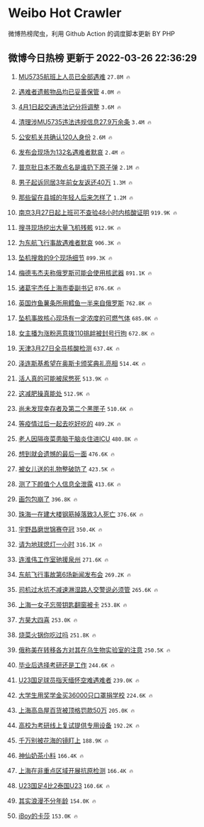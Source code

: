 # Weibo Hot Crawler 



微博热榜爬虫，利用 Github Action 的调度脚本更新 BY PHP 


## 微博今日热榜 更新于 2022-03-26 22:36:29 
1. [MU5735航班上人员已全部遇难](https://s.weibo.com/weibo?q=%23MU5735%E8%88%AA%E7%8F%AD%E4%B8%8A%E4%BA%BA%E5%91%98%E5%B7%B2%E5%85%A8%E9%83%A8%E9%81%87%E9%9A%BE%23&Refer=top) `27.8M 🔥` 

1. [遇难者遗骸物品均已妥善保管](https://s.weibo.com/weibo?q=%23%E9%81%87%E9%9A%BE%E8%80%85%E9%81%97%E9%AA%B8%E7%89%A9%E5%93%81%E5%9D%87%E5%B7%B2%E5%A6%A5%E5%96%84%E4%BF%9D%E7%AE%A1%23&Refer=top) `4.0M 🔥` 

1. [4月1日起交通违法记分将调整](https://s.weibo.com/weibo?q=%234%E6%9C%881%E6%97%A5%E8%B5%B7%E4%BA%A4%E9%80%9A%E8%BF%9D%E6%B3%95%E8%AE%B0%E5%88%86%E5%B0%86%E8%B0%83%E6%95%B4%23&Refer=top) `3.6M 🔥` 

1. [清理涉MU5735违法违规信息27.9万余条](https://s.weibo.com/weibo?q=%23%E6%B8%85%E7%90%86%E6%B6%89MU5735%E8%BF%9D%E6%B3%95%E8%BF%9D%E8%A7%84%E4%BF%A1%E6%81%AF27.9%E4%B8%87%E4%BD%99%E6%9D%A1%23&Refer=top) `3.4M 🔥` 

1. [公安机关共确认120人身份](https://s.weibo.com/weibo?q=%23%E5%85%AC%E5%AE%89%E6%9C%BA%E5%85%B3%E5%85%B1%E7%A1%AE%E8%AE%A4120%E4%BA%BA%E8%BA%AB%E4%BB%BD%23&Refer=top) `2.6M 🔥` 

1. [发布会现场为132名遇难者默哀](https://s.weibo.com/weibo?q=%23%E5%8F%91%E5%B8%83%E4%BC%9A%E7%8E%B0%E5%9C%BA%E4%B8%BA132%E5%90%8D%E9%81%87%E9%9A%BE%E8%80%85%E9%BB%98%E5%93%80%23&Refer=top) `2.4M 🔥` 

1. [普京批日本不敢点名是谁扔下原子弹](https://s.weibo.com/weibo?q=%23%E6%99%AE%E4%BA%AC%E6%89%B9%E6%97%A5%E6%9C%AC%E4%B8%8D%E6%95%A2%E7%82%B9%E5%90%8D%E6%98%AF%E8%B0%81%E6%89%94%E4%B8%8B%E5%8E%9F%E5%AD%90%E5%BC%B9%23&Refer=top) `2.1M 🔥` 

1. [男子起诉同居3年前女友返还40万](https://s.weibo.com/weibo?q=%23%E7%94%B7%E5%AD%90%E8%B5%B7%E8%AF%89%E5%90%8C%E5%B1%853%E5%B9%B4%E5%89%8D%E5%A5%B3%E5%8F%8B%E8%BF%94%E8%BF%9840%E4%B8%87%23&Refer=top) `1.3M 🔥` 

1. [那些留在县城的年轻人后来怎样了](https://s.weibo.com/weibo?q=%23%E9%82%A3%E4%BA%9B%E7%95%99%E5%9C%A8%E5%8E%BF%E5%9F%8E%E7%9A%84%E5%B9%B4%E8%BD%BB%E4%BA%BA%E5%90%8E%E6%9D%A5%E6%80%8E%E6%A0%B7%E4%BA%86%23&Refer=top) `1.2M 🔥` 

1. [南京3月27日起上班可不查验48小时内核酸证明](https://s.weibo.com/weibo?q=%23%E5%8D%97%E4%BA%AC3%E6%9C%8827%E6%97%A5%E8%B5%B7%E4%B8%8A%E7%8F%AD%E5%8F%AF%E4%B8%8D%E6%9F%A5%E9%AA%8C48%E5%B0%8F%E6%97%B6%E5%86%85%E6%A0%B8%E9%85%B8%E8%AF%81%E6%98%8E%23&Refer=top) `919.9K 🔥` 

1. [搜寻现场挖出大量飞机残骸](https://s.weibo.com/weibo?q=%23%E6%90%9C%E5%AF%BB%E7%8E%B0%E5%9C%BA%E6%8C%96%E5%87%BA%E5%A4%A7%E9%87%8F%E9%A3%9E%E6%9C%BA%E6%AE%8B%E9%AA%B8%23&Refer=top) `912.9K 🔥` 

1. [为东航飞行事故遇难者默哀](https://s.weibo.com/weibo?q=%23%E4%B8%BA%E4%B8%9C%E8%88%AA%E9%A3%9E%E8%A1%8C%E4%BA%8B%E6%95%85%E9%81%87%E9%9A%BE%E8%80%85%E9%BB%98%E5%93%80%23&Refer=top) `906.3K 🔥` 

1. [坠机搜救的9个现场细节](https://s.weibo.com/weibo?q=%23%E5%9D%A0%E6%9C%BA%E6%90%9C%E6%95%91%E7%9A%849%E4%B8%AA%E7%8E%B0%E5%9C%BA%E7%BB%86%E8%8A%82%23&Refer=top) `899.3K 🔥` 

1. [梅德韦杰夫称俄罗斯可能会使用核武器](https://s.weibo.com/weibo?q=%23%E6%A2%85%E5%BE%B7%E9%9F%A6%E6%9D%B0%E5%A4%AB%E7%A7%B0%E4%BF%84%E7%BD%97%E6%96%AF%E5%8F%AF%E8%83%BD%E4%BC%9A%E4%BD%BF%E7%94%A8%E6%A0%B8%E6%AD%A6%E5%99%A8%23&Refer=top) `891.1K 🔥` 

1. [诸葛宇杰任上海市委副书记](https://s.weibo.com/weibo?q=%23%E8%AF%B8%E8%91%9B%E5%AE%87%E6%9D%B0%E4%BB%BB%E4%B8%8A%E6%B5%B7%E5%B8%82%E5%A7%94%E5%89%AF%E4%B9%A6%E8%AE%B0%23&Refer=top) `876.6K 🔥` 

1. [英国炸鱼薯条所用鳕鱼一半来自俄罗斯](https://s.weibo.com/weibo?q=%23%E8%8B%B1%E5%9B%BD%E7%82%B8%E9%B1%BC%E8%96%AF%E6%9D%A1%E6%89%80%E7%94%A8%E9%B3%95%E9%B1%BC%E4%B8%80%E5%8D%8A%E6%9D%A5%E8%87%AA%E4%BF%84%E7%BD%97%E6%96%AF%23&Refer=top) `762.8K 🔥` 

1. [坠机事故核心现场有一定浓度的可燃气体](https://s.weibo.com/weibo?q=%23%E5%9D%A0%E6%9C%BA%E4%BA%8B%E6%95%85%E6%A0%B8%E5%BF%83%E7%8E%B0%E5%9C%BA%E6%9C%89%E4%B8%80%E5%AE%9A%E6%B5%93%E5%BA%A6%E7%9A%84%E5%8F%AF%E7%87%83%E6%B0%94%E4%BD%93%23&Refer=top) `685.0K 🔥` 

1. [女主播为涨粉恶意拨110挑衅被封号行拘](https://s.weibo.com/weibo?q=%23%E5%A5%B3%E4%B8%BB%E6%92%AD%E4%B8%BA%E6%B6%A8%E7%B2%89%E6%81%B6%E6%84%8F%E6%8B%A8110%E6%8C%91%E8%A1%85%E8%A2%AB%E5%B0%81%E5%8F%B7%E8%A1%8C%E6%8B%98%23&Refer=top) `672.8K 🔥` 

1. [天津3月27日全员核酸检测](https://s.weibo.com/weibo?q=%23%E5%A4%A9%E6%B4%A53%E6%9C%8827%E6%97%A5%E5%85%A8%E5%91%98%E6%A0%B8%E9%85%B8%E6%A3%80%E6%B5%8B%23&Refer=top) `637.4K 🔥` 

1. [泽连斯基希望在奥斯卡颁奖典礼亮相](https://s.weibo.com/weibo?q=%23%E6%B3%BD%E8%BF%9E%E6%96%AF%E5%9F%BA%E5%B8%8C%E6%9C%9B%E5%9C%A8%E5%A5%A5%E6%96%AF%E5%8D%A1%E9%A2%81%E5%A5%96%E5%85%B8%E7%A4%BC%E4%BA%AE%E7%9B%B8%23&Refer=top) `514.4K 🔥` 

1. [活人真的可能被尿憋死](https://s.weibo.com/weibo?q=%23%E6%B4%BB%E4%BA%BA%E7%9C%9F%E7%9A%84%E5%8F%AF%E8%83%BD%E8%A2%AB%E5%B0%BF%E6%86%8B%E6%AD%BB%23&Refer=top) `513.9K 🔥` 

1. [这减肥操真能处](https://s.weibo.com/weibo?q=%23%E8%BF%99%E5%87%8F%E8%82%A5%E6%93%8D%E7%9C%9F%E8%83%BD%E5%A4%84%23&Refer=top) `512.9K 🔥` 

1. [尚未发现幸存者及第二个黑匣子](https://s.weibo.com/weibo?q=%23%E5%B0%9A%E6%9C%AA%E5%8F%91%E7%8E%B0%E5%B9%B8%E5%AD%98%E8%80%85%E5%8F%8A%E7%AC%AC%E4%BA%8C%E4%B8%AA%E9%BB%91%E5%8C%A3%E5%AD%90%23&Refer=top) `510.6K 🔥` 

1. [等疫情过后一起去吃好吃的](https://s.weibo.com/weibo?q=%23%E7%AD%89%E7%96%AB%E6%83%85%E8%BF%87%E5%90%8E%E4%B8%80%E8%B5%B7%E5%8E%BB%E5%90%83%E5%A5%BD%E5%90%83%E7%9A%84%23&Refer=top) `489.2K 🔥` 

1. [老人因隔夜菜患脑干脑炎住进ICU](https://s.weibo.com/weibo?q=%23%E8%80%81%E4%BA%BA%E5%9B%A0%E9%9A%94%E5%A4%9C%E8%8F%9C%E6%82%A3%E8%84%91%E5%B9%B2%E8%84%91%E7%82%8E%E4%BD%8F%E8%BF%9BICU%23&Refer=top) `480.8K 🔥` 

1. [想到就会遗憾的最后一面](https://s.weibo.com/weibo?q=%23%E6%83%B3%E5%88%B0%E5%B0%B1%E4%BC%9A%E9%81%97%E6%86%BE%E7%9A%84%E6%9C%80%E5%90%8E%E4%B8%80%E9%9D%A2%23&Refer=top) `476.6K 🔥` 

1. [被女儿送的礼物整破防了](https://s.weibo.com/weibo?q=%23%E8%A2%AB%E5%A5%B3%E5%84%BF%E9%80%81%E7%9A%84%E7%A4%BC%E7%89%A9%E6%95%B4%E7%A0%B4%E9%98%B2%E4%BA%86%23&Refer=top) `423.5K 🔥` 

1. [测了下颜值个人信息全泄露](https://s.weibo.com/weibo?q=%23%E6%B5%8B%E4%BA%86%E4%B8%8B%E9%A2%9C%E5%80%BC%E4%B8%AA%E4%BA%BA%E4%BF%A1%E6%81%AF%E5%85%A8%E6%B3%84%E9%9C%B2%23&Refer=top) `413.6K 🔥` 

1. [画包包崩了](https://s.weibo.com/weibo?q=%E7%94%BB%E5%8C%85%E5%8C%85%E5%B4%A9%E4%BA%86&Refer=top) `396.8K 🔥` 

1. [珠海一在建大楼钢筋掉落致3人死亡](https://s.weibo.com/weibo?q=%23%E7%8F%A0%E6%B5%B7%E4%B8%80%E5%9C%A8%E5%BB%BA%E5%A4%A7%E6%A5%BC%E9%92%A2%E7%AD%8B%E6%8E%89%E8%90%BD%E8%87%B43%E4%BA%BA%E6%AD%BB%E4%BA%A1%23&Refer=top) `376.6K 🔥` 

1. [宇野昌磨世锦赛夺冠](https://s.weibo.com/weibo?q=%E5%AE%87%E9%87%8E%E6%98%8C%E7%A3%A8%E4%B8%96%E9%94%A6%E8%B5%9B%E5%A4%BA%E5%86%A0&Refer=top) `350.4K 🔥` 

1. [请为地球熄灯一小时](https://s.weibo.com/weibo?q=%23%E8%AF%B7%E4%B8%BA%E5%9C%B0%E7%90%83%E7%86%84%E7%81%AF%E4%B8%80%E5%B0%8F%E6%97%B6%23&Refer=top) `316.1K 🔥` 

1. [连淮伟工作室驰援泉州](https://s.weibo.com/weibo?q=%23%E8%BF%9E%E6%B7%AE%E4%BC%9F%E5%B7%A5%E4%BD%9C%E5%AE%A4%E9%A9%B0%E6%8F%B4%E6%B3%89%E5%B7%9E%23&Refer=top) `271.6K 🔥` 

1. [东航飞行事故第6场新闻发布会](https://s.weibo.com/weibo?q=%23%E4%B8%9C%E8%88%AA%E9%A3%9E%E8%A1%8C%E4%BA%8B%E6%95%85%E7%AC%AC6%E5%9C%BA%E6%96%B0%E9%97%BB%E5%8F%91%E5%B8%83%E4%BC%9A%23&Refer=top) `269.2K 🔥` 

1. [司机过水坑不减速淋湿路人交警说必须管](https://s.weibo.com/weibo?q=%23%E5%8F%B8%E6%9C%BA%E8%BF%87%E6%B0%B4%E5%9D%91%E4%B8%8D%E5%87%8F%E9%80%9F%E6%B7%8B%E6%B9%BF%E8%B7%AF%E4%BA%BA%E4%BA%A4%E8%AD%A6%E8%AF%B4%E5%BF%85%E9%A1%BB%E7%AE%A1%23&Refer=top) `265.6K 🔥` 

1. [上海一女子忘带钥匙翻窗被卡](https://s.weibo.com/weibo?q=%23%E4%B8%8A%E6%B5%B7%E4%B8%80%E5%A5%B3%E5%AD%90%E5%BF%98%E5%B8%A6%E9%92%A5%E5%8C%99%E7%BF%BB%E7%AA%97%E8%A2%AB%E5%8D%A1%23&Refer=top) `253.8K 🔥` 

1. [方昊大四喜](https://s.weibo.com/weibo?q=%23%E6%96%B9%E6%98%8A%E5%A4%A7%E5%9B%9B%E5%96%9C%23&Refer=top) `253.0K 🔥` 

1. [烧菜火锅你吃过吗](https://s.weibo.com/weibo?q=%23%E7%83%A7%E8%8F%9C%E7%81%AB%E9%94%85%E4%BD%A0%E5%90%83%E8%BF%87%E5%90%97%23&Refer=top) `251.8K 🔥` 

1. [俄称美在转移各方对其在乌生物实验室的注意](https://s.weibo.com/weibo?q=%23%E4%BF%84%E7%A7%B0%E7%BE%8E%E5%9C%A8%E8%BD%AC%E7%A7%BB%E5%90%84%E6%96%B9%E5%AF%B9%E5%85%B6%E5%9C%A8%E4%B9%8C%E7%94%9F%E7%89%A9%E5%AE%9E%E9%AA%8C%E5%AE%A4%E7%9A%84%E6%B3%A8%E6%84%8F%23&Refer=top) `250.5K 🔥` 

1. [毕业后选择考研还是工作](https://s.weibo.com/weibo?q=%23%E6%AF%95%E4%B8%9A%E5%90%8E%E9%80%89%E6%8B%A9%E8%80%83%E7%A0%94%E8%BF%98%E6%98%AF%E5%B7%A5%E4%BD%9C%23&Refer=top) `244.6K 🔥` 

1. [U23国足球员指天缅怀空难遇难者](https://s.weibo.com/weibo?q=%23U23%E5%9B%BD%E8%B6%B3%E7%90%83%E5%91%98%E6%8C%87%E5%A4%A9%E7%BC%85%E6%80%80%E7%A9%BA%E9%9A%BE%E9%81%87%E9%9A%BE%E8%80%85%23&Refer=top) `239.0K 🔥` 

1. [大学生用奖学金买36000只口罩捐学校](https://s.weibo.com/weibo?q=%23%E5%A4%A7%E5%AD%A6%E7%94%9F%E7%94%A8%E5%A5%96%E5%AD%A6%E9%87%91%E4%B9%B036000%E5%8F%AA%E5%8F%A3%E7%BD%A9%E6%8D%90%E5%AD%A6%E6%A0%A1%23&Refer=top) `224.6K 🔥` 

1. [上海高岛屋百货被顶格罚款50万](https://s.weibo.com/weibo?q=%23%E4%B8%8A%E6%B5%B7%E9%AB%98%E5%B2%9B%E5%B1%8B%E7%99%BE%E8%B4%A7%E8%A2%AB%E9%A1%B6%E6%A0%BC%E7%BD%9A%E6%AC%BE50%E4%B8%87%23&Refer=top) `205.0K 🔥` 

1. [高校为考研线上复试提供专用设备](https://s.weibo.com/weibo?q=%23%E9%AB%98%E6%A0%A1%E4%B8%BA%E8%80%83%E7%A0%94%E7%BA%BF%E4%B8%8A%E5%A4%8D%E8%AF%95%E6%8F%90%E4%BE%9B%E4%B8%93%E7%94%A8%E8%AE%BE%E5%A4%87%23&Refer=top) `192.2K 🔥` 

1. [千万别被花海的镜盯上](https://s.weibo.com/weibo?q=%23%E5%8D%83%E4%B8%87%E5%88%AB%E8%A2%AB%E8%8A%B1%E6%B5%B7%E7%9A%84%E9%95%9C%E7%9B%AF%E4%B8%8A%23&Refer=top) `188.9K 🔥` 

1. [神仙奶茶小料](https://s.weibo.com/weibo?q=%23%E7%A5%9E%E4%BB%99%E5%A5%B6%E8%8C%B6%E5%B0%8F%E6%96%99%23&Refer=top) `166.4K 🔥` 

1. [上海在非重点区域开展抗原检测](https://s.weibo.com/weibo?q=%23%E4%B8%8A%E6%B5%B7%E5%9C%A8%E9%9D%9E%E9%87%8D%E7%82%B9%E5%8C%BA%E5%9F%9F%E5%BC%80%E5%B1%95%E6%8A%97%E5%8E%9F%E6%A3%80%E6%B5%8B%23&Refer=top) `166.4K 🔥` 

1. [U23国足4比2泰国U23](https://s.weibo.com/weibo?q=%23U23%E5%9B%BD%E8%B6%B34%E6%AF%942%E6%B3%B0%E5%9B%BDU23%23&Refer=top) `160.6K 🔥` 

1. [其实浪漫不分年龄](https://s.weibo.com/weibo?q=%23%E5%85%B6%E5%AE%9E%E6%B5%AA%E6%BC%AB%E4%B8%8D%E5%88%86%E5%B9%B4%E9%BE%84%23&Refer=top) `154.0K 🔥` 

1. [iBoy的卡莎](https://s.weibo.com/weibo?q=%23iBoy%E7%9A%84%E5%8D%A1%E8%8E%8E%23&Refer=top) `153.0K 🔥` 

